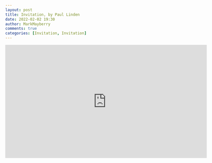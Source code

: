 ```yaml
---
layout: post
title: Invitation, by Paul Linden
date: 2022-02-02 19:30
author: MarkMayberry
comments: true
categories: [Invitation, Invitation]
---
```

<p><iframe src="https://player.vimeo.com/video/674631934?h=a72c56f195&amp;title=0&amp;byline=0" width="640" height="360" frameborder="0" allowfullscreen=""></iframe></p>
